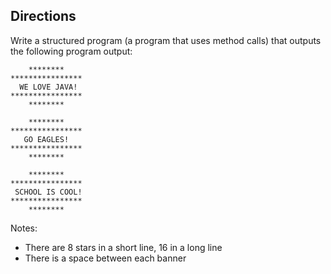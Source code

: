 ## Directions

Write a structured program (a program that uses method calls) that outputs the following program output:

	    ********
	****************
	  WE LOVE JAVA!
	****************
	    ********
	
	    ********
	****************
	   GO EAGLES!
	****************
	    ********
	
	    ********
	****************
	 SCHOOL IS COOL!
	****************
	    ********

Notes:

* There are 8 stars in a short line, 16 in a long line
* There is a space between each banner
